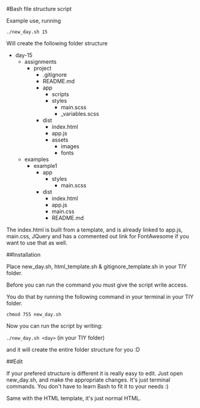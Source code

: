 #Bash file structure script

Example use, running

`./new_day.sh 15`

Will create the following folder structure

- day-15
  - assignments
    - project
      - .gitignore
      - README.md
      - app
        - scripts
        - styles
          - main.scss
          - _variables.scss
      - dist
        - index.html
        - app.js
        - assets
          - images
          - fonts
  - examples
    - example1
      - app
        - styles
          - main.scss
      - dist
        - index.html
        - app.js
        - main.css
        - README.md

The index.html is built from a template, and is already linked to app.js, main.css, JQuery and has a commented out link for FontAwesome if you want to use that as well.

##Installation

Place new_day.sh, html_template.sh & gitignore_template.sh in your TIY folder.

Before you can run the command you must give the script write access.

You do that by running the following command in your terminal in your TIY folder.

`chmod 755 new_day.sh`

Now you can run the script by writing:

`./new_day.sh <day>` (in your TIY folder)

and it will create the entire folder structure for you :D

##Edit

If your prefered structure is different it is really easy to edit. Just open new_day.sh, and make the appropriate changes. It's just terminal commands. You don't have to learn Bash to fit it to your needs :)

Same with the HTML template, it's just normal HTML.
